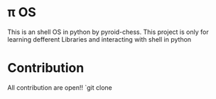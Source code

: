 # π OS 

This is an shell OS in python by pyroid-chess.
This project is only for learning defferent Libraries and interacting with shell in python 

# Contribution 

All contribution are open!!
`git clone 


